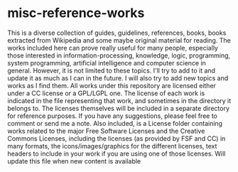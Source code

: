 misc-reference-works
====================

This is a diverse collection of guides, guidelines, references, books, books extracted from Wikipedia and some maybe original material for reading. The works included here can prove really useful for many people, especially those interested in information-processing, knowledge, logic, programming, system programming, artificial intelligence and computer science in general. However, it is not limited to these topics. I'll try to add to it and update it as much as I can in the future. I will also try to add new topics and works as I find them. All works under this repository are licensed either under a CC license or a GPL/LGPL one. The license of each work is indicated in the file representing that work, and sometimes in the directory it belongs to. The licenses themselves will be included in a separate directory for reference purposes. If you have any suggestions, please feel free to comment or send me a note.
Also included, is a License folder containing works related to the major Free Software Licenses and the Creative Commons Licenses, including the licenses (as provided by FSF and CC) in many formats, the icons/images/graphics for the different licenses, text headers to include in your work if you are using one of those licenses.
Will update this file when new content is available